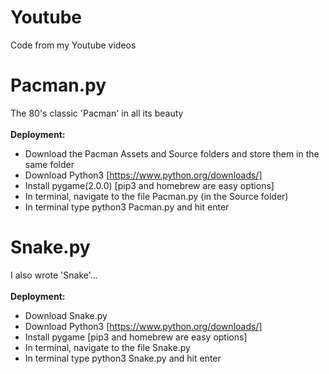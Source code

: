 # Youtube
Code from my Youtube videos
# Pacman.py
The 80's classic 'Pacman' in all its beauty <br/> <br/>
**Deployment:**
- Download the Pacman Assets and Source folders and store them in the same folder <br/>
- Download Python3 [https://www.python.org/downloads/] <br/>
- Install pygame(2.0.0) [pip3 and homebrew are easy options] <br/>
- In terminal, navigate to the file Pacman.py (in the Source folder) <br/>
- In terminal type python3 Pacman.py and hit enter
# Snake.py
I also wrote 'Snake'... <br/> <br/>
**Deployment:**
- Download Snake.py <br/>
- Download Python3 [https://www.python.org/downloads/] <br/>
- Install pygame [pip3 and homebrew are easy options] <br/>
- In terminal, navigate to the file Snake.py <br/>
- In terminal type python3 Snake.py and hit enter

